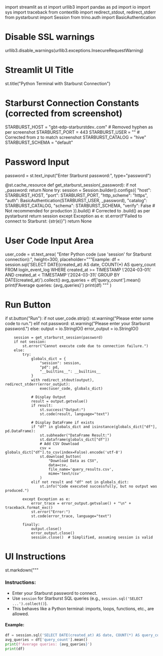 import streamlit as st
import urllib3
import pandas as pd
import io
import sys
import traceback
from contextlib import redirect_stdout, redirect_stderr
from pystarburst import Session
from trino.auth import BasicAuthentication

# Disable SSL warnings
urllib3.disable_warnings(urllib3.exceptions.InsecureRequestWarning)

# Streamlit UI Title
st.title("Python Terminal with Starburst Connection")

# Starburst Connection Constants (corrected from screenshot)
STARBURST_HOST = "gbt-edp-starburstdev..com"  # Removed hyphen as per screenshot
STARBURST_PORT = 443
STARBURST_USER = ""  # Corrected from z to match screenshot
STARBURST_CATALOG = "hive"
STARBURST_SCHEMA = "default"

# Password Input
password = st.text_input("Enter Starburst password:", type="password")

@st.cache_resource
def get_starburst_session(_password):
    if not _password:
        return None
    try:
        session = Session.builder().configs({
            "host": STARBURST_HOST,
            "port": STARBURST_PORT,
            "http_scheme": "https",
            "auth": BasicAuthentication(STARBURST_USER, _password),
            "catalog": STARBURST_CATALOG,
            "schema": STARBURST_SCHEMA,
            "verify": False  # Not recommended for production
        }).build()  # Corrected to .build() as per pystarburst
        return session
    except Exception as e:
        st.error(f"Failed to connect to Starburst: {str(e)}")
        return None

# User Code Input Area
user_code = st.text_area(
    "Enter Python code (use 'session' for Starburst connection):",
    height=300,
    placeholder="""Example:
df = session.sql('SELECT DATE(created_at) AS date, COUNT(*) AS query_count FROM login_event_log WHERE created_at >= TIMESTAMP \\'2024-03-01\\' AND created_at < TIMESTAMP \\'2024-03-31\\' GROUP BY DATE(created_at)').collect()
avg_queries = df['query_count'].mean()
print(f'Average queries: {avg_queries}')
print(df)
"""
)

# Run Button
if st.button("Run"):
    if not user_code.strip():
        st.warning("Please enter some code to run.")
    elif not password:
        st.warning("Please enter your Starburst password.")
    else:
        output = io.StringIO()
        error_output = io.StringIO()

        session = get_starburst_session(password)
        if not session:
            st.error("Cannot execute code due to connection failure.")
        else:
            try:
                globals_dict = {
                    "session": session,
                    "pd": pd,
                    "__builtins__": __builtins__
                }
                with redirect_stdout(output), redirect_stderr(error_output):
                    exec(user_code, globals_dict)

                # Display Output
                result = output.getvalue()
                if result:
                    st.success("Output:")
                    st.code(result, language="text")

                # Display DataFrame if exists
                if "df" in globals_dict and isinstance(globals_dict["df"], pd.DataFrame):
                    st.subheader("DataFrame Result:")
                    st.dataframe(globals_dict["df"])
                    # Add CSV Download
                    csv = globals_dict["df"].to_csv(index=False).encode('utf-8')
                    st.download_button(
                        "Download Data as CSV",
                        data=csv,
                        file_name='query_results.csv',
                        mime='text/csv'
                    )
                elif not result and "df" not in globals_dict:
                    st.info("Code executed successfully, but no output was produced.")

            except Exception as e:
                error_trace = error_output.getvalue() + "\n" + traceback.format_exc()
                st.error("Error:")
                st.code(error_trace, language="text")

            finally:
                output.close()
                error_output.close()
                session.close()  # Simplified, assuming session is valid

# UI Instructions
st.markdown("""
### Instructions:
- Enter your Starburst password to connect.
- Use `session` for Starburst SQL queries (e.g., `session.sql('SELECT ...').collect()`).
- This behaves like a Python terminal: imports, loops, functions, etc., are allowed.

#### Example:
```python
df = session.sql('SELECT DATE(created_at) AS date, COUNT(*) AS query_count FROM login_event_log WHERE created_at >= TIMESTAMP \\'2024-03-01\\' AND created_at < TIMESTAMP \\'2024-03-31\\' GROUP BY DATE(created_at)').collect()
avg_queries = df['query_count'].mean()
print(f'Average queries: {avg_queries}')
print(df)
